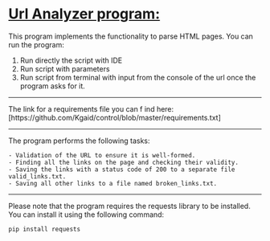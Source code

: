 #  <u>Url Analyzer program: </u> 

This program implements the functionality to parse HTML pages. You can run the program: 
1. Run directly the script with IDE
2. Run script with parameters
3. Run script from terminal with input from the console of the url once the program asks for it.
<hr> 
The link for a requirements file you can f ind here: [https://github.com/Kgaid/control/blob/master/requirements.txt]
<hr>
    
The program performs the following tasks:
    
    - Validation of the URL to ensure it is well-formed. 
    - Finding all the links on the page and checking their validity.
    - Saving the links with a status code of 200 to a separate file valid_links.txt.
    - Saving all other links to a file named broken_links.txt.
<hr>
Please note that the program requires the requests library to be installed. You can install it using the following command:

    pip install requests